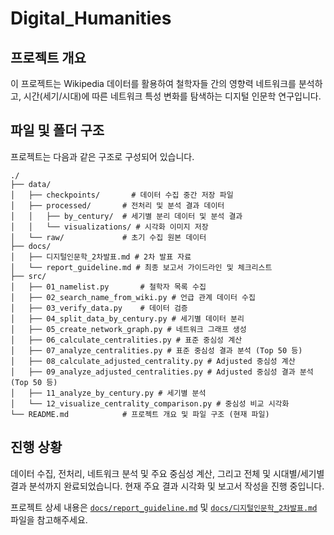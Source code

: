 # Digital_Humanities

## 프로젝트 개요

이 프로젝트는 Wikipedia 데이터를 활용하여 철학자들 간의 영향력 네트워크를 분석하고, 시간(세기/시대)에 따른 네트워크 특성 변화를 탐색하는 디지털 인문학 연구입니다.

## 파일 및 폴더 구조

프로젝트는 다음과 같은 구조로 구성되어 있습니다.

```
./
├── data/
│   ├── checkpoints/       # 데이터 수집 중간 저장 파일
│   ├── processed/       # 전처리 및 분석 결과 데이터
│   │   ├── by_century/  # 세기별 분리 데이터 및 분석 결과
│   │   └── visualizations/ # 시각화 이미지 저장
│   └── raw/             # 초기 수집 원본 데이터
├── docs/
│   ├── 디지털인문학_2차발표.md # 2차 발표 자료
│   └── report_guideline.md # 최종 보고서 가이드라인 및 체크리스트
├── src/
│   ├── 01_namelist.py       # 철학자 목록 수집
│   ├── 02_search_name_from_wiki.py # 언급 관계 데이터 수집
│   ├── 03_verify_data.py    # 데이터 검증
│   ├── 04_split_data_by_century.py # 세기별 데이터 분리
│   ├── 05_create_network_graph.py # 네트워크 그래프 생성
│   ├── 06_calculate_centralities.py # 표준 중심성 계산
│   ├── 07_analyze_centralities.py # 표준 중심성 결과 분석 (Top 50 등)
│   ├── 08_calculate_adjusted_centrality.py # Adjusted 중심성 계산
│   ├── 09_analyze_adjusted_centralities.py # Adjusted 중심성 결과 분석 (Top 50 등)
│   ├── 11_analyze_by_century.py # 세기별 분석
│   └── 12_visualize_centrality_comparison.py # 중심성 비교 시각화
└── README.md            # 프로젝트 개요 및 파일 구조 (현재 파일)
```

## 진행 상황

데이터 수집, 전처리, 네트워크 분석 및 주요 중심성 계산, 그리고 전체 및 시대별/세기별 결과 분석까지 완료되었습니다. 현재 주요 결과 시각화 및 보고서 작성을 진행 중입니다.

프로젝트 상세 내용은 [`docs/report_guideline.md`](docs/report_guideline.md) 및 [`docs/디지털인문학_2차발표.md`](docs/디지털인문학_2차발표.md) 파일을 참고해주세요.
